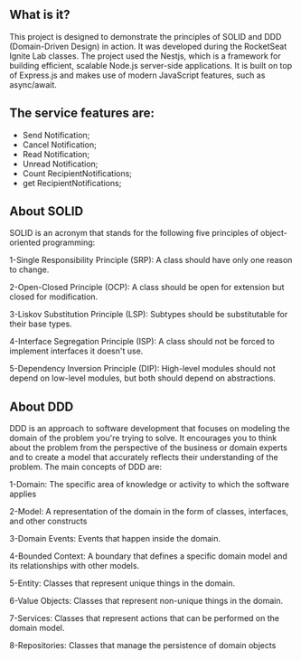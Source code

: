 ## What is it?
This project is designed to demonstrate the principles of SOLID and DDD (Domain-Driven Design) in action. It was developed during the RocketSeat Ignite Lab classes. The project used the Nestjs, which is a framework for building efficient, scalable Node.js server-side applications. It is built on top of Express.js and makes use of modern JavaScript features, such as async/await.

## The service features are:
* Send Notification;
* Cancel Notification;
* Read Notification;
* Unread Notification;
* Count RecipientNotifications;
* get RecipientNotifications;

## About SOLID
SOLID is an acronym that stands for the following five principles of object-oriented programming:

1-Single Responsibility Principle (SRP): A class should have only one reason to change.

2-Open-Closed Principle (OCP): A class should be open for extension but closed for modification.

3-Liskov Substitution Principle (LSP): Subtypes should be substitutable for their base types.

4-Interface Segregation Principle (ISP): A class should not be forced to implement interfaces it doesn't use.

5-Dependency Inversion Principle (DIP): High-level modules should not depend on low-level modules, but both should depend on abstractions.

## About DDD
DDD is an approach to software development that focuses on modeling the domain of the problem you're trying to solve. It encourages you to think about the problem from the perspective of the business or domain experts and to create a model that accurately reflects their understanding of the problem. The main concepts of DDD are:

1-Domain: The specific area of knowledge or activity to which the software applies

2-Model: A representation of the domain in the form of classes, interfaces, and other constructs

3-Domain Events: Events that happen inside the domain.

4-Bounded Context: A boundary that defines a specific domain model and its relationships with other models.

5-Entity: Classes that represent unique things in the domain.

6-Value Objects: Classes that represent non-unique things in the domain.

7-Services: Classes that represent actions that can be performed on the domain model.

8-Repositories: Classes that manage the persistence of domain objects

